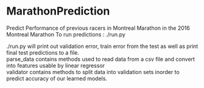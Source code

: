 # MarathonPrediction
Predict Performance of previous racers in Montreal Marathon in the 2016 Montreal Marathon
To run predictions : ./run.py

./run.py will print out validation error, train error from the test  as well as print final test predictions to a file. </br>
parse_data contains methods used to read data from a csv file and convert into features usable by linear regressor </br>
validator contains methods to split data into validation sets inorder to predict accuracy of our learned models.
